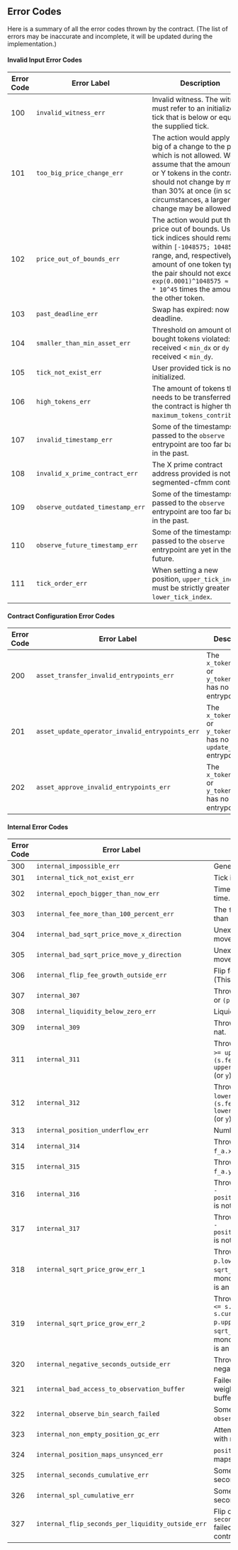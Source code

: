 <!--
- SPDX-FileCopyrightText: 2021 Arthur Breitman
-
- SPDX-License-Identifier: LicenseRef-MIT-Arthur-Breitman
-->

<!--
NOTE: This file should not be modified directly.
Use `stack scripts/generate_error_code.hs` instead.
-->

## Error Codes

Here is a summary of all the error codes thrown by the contract.
(The list of errors may be inaccurate and incomplete, it will be updated during the implementation.)


#### Invalid Input Error Codes

| Error Code       | Error Label      | Description                                           |
|------------------|------------------|-------------------------------------------------------|
| 100 | `invalid_witness_err` | Invalid witness. The witness must refer to an initialized tick that is below or equal to the supplied tick. |
| 101 | `too_big_price_change_err` | The action would apply too big of a change to the price, which is not allowed. We assume that the amount of X or Y tokens in the contract should not change by more than 30% at once (in some circumstances, a larger change may be allowed). |
| 102 | `price_out_of_bounds_err` | The action would put the price out of bounds. Used tick indices should remain within `[-1048575; 1048575]` range, and, respectively, amount of one token type in the pair should not exceed `exp(0.0001)^1048575 ≈ 3.46 * 10^45` times the amount in the other token. |
| 103 | `past_deadline_err` | Swap has expired: now > deadline. |
| 104 | `smaller_than_min_asset_err` | Threshold on amount of bought tokens violated: `dx` received < `min_dx` or `dy` received < `min_dy`. |
| 105 | `tick_not_exist_err` | User provided tick is not initialized. |
| 106 | `high_tokens_err` | The amount of tokens that needs to be transferred to the contract is higher than `maximum_tokens_contributed`. |
| 107 | `invalid_timestamp_err` | Some of the timestamps passed to the `observe` entrypoint are too far back in the past. |
| 108 | `invalid_x_prime_contract_err` | The X prime contract address provided is not a segmented-cfmm contract. |
| 109 | `observe_outdated_timestamp_err` | Some of the timestamps passed to the `observe` entrypoint are too far back in the past. |
| 110 | `observe_future_timestamp_err` | Some of the timestamps passed to the `observe` entrypoint are yet in the future. |
| 111 | `tick_order_err` | When setting a new position, `upper_tick_index` must be strictly greater than `lower_tick_index`. |


#### Contract Configuration Error Codes

| Error Code       | Error Label      | Description                                           |
|------------------|------------------|-------------------------------------------------------|
| 200 | `asset_transfer_invalid_entrypoints_err` | The `x_token_address` or `y_token_address` has no transfer entrypoint. |
| 201 | `asset_update_operator_invalid_entrypoints_err` | The `x_token_address` or `y_token_address` has no `update_operator` entrypoint. |
| 202 | `asset_approve_invalid_entrypoints_err` | The `x_token_address` or `y_token_address` has no `approve` entrypoint. |



#### Internal Error Codes

| Error Code       | Error Label      | Description                                           |
|------------------|------------------|-------------------------------------------------------|
| 300 | `internal_impossible_err` | Generic impossible error. |
| 301 | `internal_tick_not_exist_err` | Tick is not initialized. |
| 302 | `internal_epoch_bigger_than_now_err` | Time now is smaller than epoch time. |
| 303 | `internal_fee_more_than_100_percent_err` | The `fee_bps` is initialized to be higher than 10000 (100%). |
| 304 | `internal_bad_sqrt_price_move_x_direction` | Unexpected price direction movement after sqrt_price_move_x. |
| 305 | `internal_bad_sqrt_price_move_y_direction` | Unexpected price direction movement after sqrt_price_move_y. |
| 306 | `internal_flip_fee_growth_outside_err` | Flip for `fee_growth_outside` failed. (This is an invariant of the contract). |
| 307 | `internal_307` | Thrown when `(p.dx - dx_consumed)` or `(p.dy - dy_consumed)` is not nat. |
| 308 | `internal_liquidity_below_zero_err` | Liquidity went below zero. |
| 309 | `internal_309` | Thrown when `(p.dx - r.dx)` is not nat. |
| 311 | `internal_311` | Thrown when `s.cur_tick_index.i >= upper_tick_index.i` and `(s.fee_growth.x - upper_tick.fee_growth_outside.x)` (or `y`) is not nat. |
| 312 | `internal_312` | Thrown when `s.cur_tick_index.i < lower_tick_index.i` and `(s.fee_growth.x - lower_tick.fee_growth_outside.x)` (or `y`) is not nat. |
| 313 | `internal_position_underflow_err` | Number of positions underflow. |
| 314 | `internal_314` | Thrown when `(s.fee_growth.x - f_a.x - f_b.x)` is not nat. |
| 315 | `internal_315` | Thrown when `(s.fee_growth.y - f_a.y - f_b.y)` is not nat. |
| 316 | `internal_316` | Thrown when `(fee_growth_inside.x - position.fee_growth_inside_last.x)` is not nat. |
| 317 | `internal_317` | Thrown when `(fee_growth_inside.y - position.fee_growth_inside_last.y)` is not nat. |
| 318 | `internal_sqrt_price_grow_err_1` | Thrown when `s.cur_tick_index.i < p.lower_tick_index.i` and the `sqrt_price` happened not to grow monotonically with tick indices (This is an invariant of the contract). |
| 319 | `internal_sqrt_price_grow_err_2` | Thrown when `p.lower_tick_index.i <= s.cur_tick_index.i && s.cur_tick_index.i < p.upper_tick_index.i` and the `sqrt_price` happened not to grow monotonically with tick indices (This is an invariant of the contract). |
| 320 | `internal_negative_seconds_outside_err` | Thrown when `seconds_outside` is negative. |
| 321 | `internal_bad_access_to_observation_buffer` | Failed to access a value in time-weighted i_c cumulative sums buffer. |
| 322 | `internal_observe_bin_search_failed` | Some issue with binary search in `observe` entrypoint. |
| 323 | `internal_non_empty_position_gc_err` | Attempt to garbade collect a tick with non-zero liquidity net. |
| 324 | `internal_position_maps_unsynced_err` | `positions` and `position_indexes` maps were not synchronized. |
| 325 | `internal_seconds_cumulative_err` | Some problem in cumulative seconds computation. |
| 326 | `internal_spl_cumulative_err` | Some problem in cumulative seconds per liquidity computation. |
| 327 | `internal_flip_seconds_per_liquidity_outside_err` | Flip of `seconds_per_liquidity_outside` failed. (This is an invariant of the contract). |


